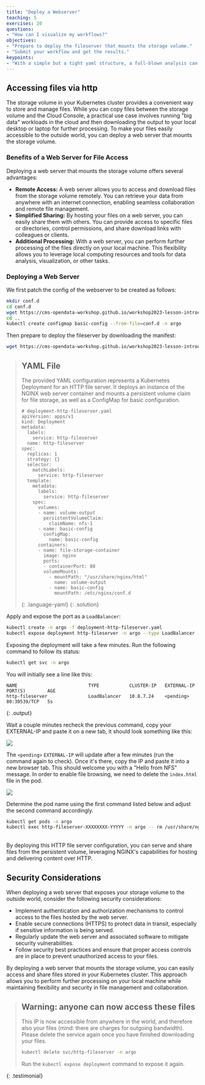```yaml
---
title: "Deploy a Webserver"
teaching: 5
exercises: 20
questions:
- "How can I visualize my workflows?"
objectives:
- "Prepare to deploy the fileserver that mounts the storage volume."
- "Submit your workflow and get the results."
keypoints:
- "With a simple but a tight yaml structure, a full-blown analysis can be performed and accessed from a K8s cluster."
---
```


## Accessing files via http

The storage volume in your Kubernetes cluster provides a convenient way to store and manage files. While you can copy files between the storage volume and the Cloud Console, a practical use case involves running "big data" workloads in the cloud and then downloading the output to your local desktop or laptop for further processing. To make your files easily accessible to the outside world, you can deploy a web server that mounts the storage volume.

### Benefits of a Web Server for File Access

Deploying a web server that mounts the storage volume offers several advantages:

* **Remote Access:** A web server allows you to access and download files from the storage volume remotely. You can retrieve your data from anywhere with an internet connection, enabling seamless collaboration and remote file management.
* **Simplified Sharing:** By hosting your files on a web server, you can easily share them with others. You can provide access to specific files or directories, control permissions, and share download links with colleagues or clients.
* **Additional Processing:** With a web server, you can perform further processing of the files directly on your local machine. This flexibility allows you to leverage local computing resources and tools for data analysis, visualization, or other tasks.

### Deploying a Web Server

We first patch the config of the webserver to be created as follows:

```bash
mkdir conf.d
cd conf.d
wget https://cms-opendata-workshop.github.io/workshop2023-lesson-introcloud/files/GKE/nginx-basic.conf
cd ..
kubectl create configmap basic-config --from-file=conf.d -n argo
```

Then prepare to deploy the fileserver by downloading the manifest:

```bash
wget https://cms-opendata-workshop.github.io/workshop2023-lesson-introcloud/files/GKE/deployment-http-fileserver.yaml
```

> ## YAML File
> The provided YAML configuration represents a Kubernetes Deployment for an HTTP file server. It deploys an instance of the NGINX web server container and mounts a persistent volume claim for file storage, as well as a ConfigMap for basic configuration.
> ~~~
> # deployment-http-fileserver.yaml
> apiVersion: apps/v1
> kind: Deployment
> metadata:
>   labels:
>     service: http-fileserver
>   name: http-fileserver
> spec:
>   replicas: 1
>   strategy: {}
>   selector:
>     matchLabels:
>       service: http-fileserver
>   template:
>     metadata:
>       labels:
>         service: http-fileserver
>     spec:
>       volumes:
>       - name: volume-output
>         persistentVolumeClaim:
>           claimName: nfs-1
>       - name: basic-config
>         configMap:
>           name: basic-config
>       containers:
>       - name: file-storage-container
>         image: nginx
>         ports:
>         - containerPort: 80
>         volumeMounts:
>           - mountPath: "/usr/share/nginx/html"
>             name: volume-output
>           - name: basic-config
>             mountPath: /etc/nginx/conf.d
> ~~~
> {: .language-yaml}
{: .solution}

Apply and expose the port as a `LoadBalancer`:

```bash
kubectl create -n argo -f deployment-http-fileserver.yaml
kubectl expose deployment http-fileserver -n argo --type LoadBalancer --port 80 --target-port 80
```

Exposing the deployment will take a few minutes. Run the following command to
follow its status:

```bash
kubectl get svc -n argo
```

You will initially see a line like this:

~~~
NAME                          TYPE           CLUSTER-IP   EXTERNAL-IP   PORT(S)        AGE
http-fileserver               LoadBalancer   10.8.7.24    <pending>     80:30539/TCP   5s
~~~
{: .output}

Wait a couple minutes recheck the previous command, copy your EXTERNAL-IP and paste it on a new tab, it should look something like this:

![](../fig/HelloNFS.png)

The `<pending>` `EXTERNAL-IP` will update after a few minutes (run the command
again to check). Once it's there, copy the IP and paste it into a new browser
tab. This should welcome you with a "Hello from NFS" message. In order to
enable file browsing, we need to delete the `index.html` file in the pod.

![](../fig/Index.png)

Determine the pod name using the first command listed below and adjust the
second command accordingly.
  
```bash
kubectl get pods -n argo
kubectl exec http-fileserver-XXXXXXXX-YYYYY -n argo -- rm /usr/share/nginx/html/index.html
```
<br/>
By deploying this HTTP file server configuration, you can serve and share files from the persistent volume, leveraging NGINX's capabilities for hosting and delivering content over HTTP.
  
## Security Considerations
  
When deploying a web server that exposes your storage volume to the outside world, consider the following security considerations:
* Implement authentication and authorization mechanisms to control access to the files hosted by the web server.
* Enable secure connections (HTTPS) to protect data in transit, especially if sensitive information is being served.
* Regularly update the web server and associated software to mitigate security vulnerabilities.
* Follow security best practices and ensure that proper access controls are in place to prevent unauthorized access to your files.
  
By deploying a web server that mounts the storage volume, you can easily access and share files stored in your Kubernetes cluster. This approach allows you to perform further processing on your local machine while maintaining flexibility and security in file management and collaboration.
<br/>
> ## Warning: anyone can now access these files
>
> This IP is now accessible from anywhere in the world, and therefore also
> your files (mind: there are charges for outgoing bandwidth). Please delete
> the service again once you have finished downloading your files.
>
> ```bash
> kubectl delete svc/http-fileserver -n argo
> ```
>
> Run the `kubectl expose deployment` command to expose it again.
>
{: .testimonial}
